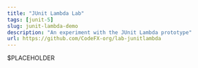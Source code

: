 ```yaml
---
title: "JUnit Lambda Lab"
tags: [junit-5]
slug: junit-lambda-demo
description: "An experiment with the JUnit Lambda prototype"
url: https://github.com/CodeFX-org/lab-junitlambda
---
```


$PLACEHOLDER
